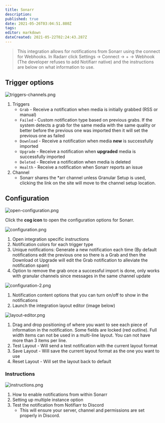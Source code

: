 ```yaml
---
title: Sonarr
description: 
published: true
date: 2021-05-26T03:04:51.880Z
tags: 
editor: markdown
dateCreated: 2021-05-22T02:24:43.287Z
---
```


> This integration allows for notifications from Sonarr using the connect for Webhooks. In Radarr click Settings → Connect → + → Webhook (The developer refuses to add Notifiarr native) and the instructions are below on what information to use.


## Trigger options

![triggers-channels.png](/sonarr/triggers-channels.png)

1. Triggers
    - `Grab` - Receive a notification when media is initially grabbed (RSS or manual)
    - `Failed` - Custom notification type based on previous grabs. If the system detects a grab for the same media with the same quality or better before the previous one was imported then it will set the previous one as failed
    - `Download` - Receive a notification when media **new** is successfully imported
    - `Upgrade` - Receive a notification when **upgraded** media is successfully imported
    - `Deleted` - Receive a notification when media is deleted
    - `Health` - Receive a notification when Sonarr reports an issue
1. Channel
    - Sonarr shares the \*arr channel unless Granular Setup is used, clicking the link on the site will move to the channel setup location.


## Configuration

![open-configuration.png](/sonarr/open-configuration.png)

Click the **cog icon** to open the configuration options for Sonarr.

![configuration.png](/sonarr/configuration.png)

1. Open integration specific instructions
1. Notification colors for each trigger type
1. Unique notifications: Generate a new notification each time (By default notifications edit the previous one so there is a Grab and then the Download ot Upgrade will edit the Grab notification to alleviate the notification spam)
1. Option to remove the grab once a successful import is done, only works with granular channels since messages in the same channel update

![configuration-2.png](/sonarr/configuration-2.png)

1. Notification content options that you can turn on/off to show in the notifications
1. Launch the integration layout editor (image below)

![layout-editor.png](/sonarr/layout-editor.png)

1. Drag and drop positioning of where you want to see each piece of information in the notification. Some fields are locked (red outline). Full width items can not be used in a multi-line layout. You can not have more than 3 items per line.
1. Test Layout - Will send a test notification with the current layout format
1. Save Layout - Will save the current layout format as the one you want to use
1. Reset Layout - Will set the layout back to default

### Instructions

![instructions.png](/sonarr/instructions.png)

1. How to enable notifications from within Sonarr
1. Setting up multiple instance option
1. Test the notification from Notifiarr to Discord
    - This will ensure your server, channel and permissions are set properly in Discord.
